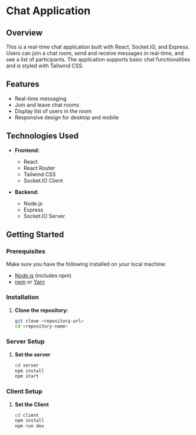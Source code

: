 # Chat Application

## Overview

This is a real-time chat application built with React, Socket.IO, and Express. Users can join a chat room, send and receive messages in real-time, and see a list of participants. The application supports basic chat functionalities and is styled with Tailwind CSS.

## Features

- Real-time messaging
- Join and leave chat rooms
- Display list of users in the room
- Responsive design for desktop and mobile

## Technologies Used

- **Frontend:**
  - React
  - React Router
  - Tailwind CSS
  - Socket.IO Client

- **Backend:**
  - Node.js
  - Express
  - Socket.IO Server

## Getting Started

### Prerequisites

Make sure you have the following installed on your local machine:

- [Node.js](https://nodejs.org/) (includes npm)
- [npm](https://www.npmjs.com/get-npm) or [Yarn](https://classic.yarnpkg.com/en/docs/install/)

### Installation

1. **Clone the repository:**

   ```bash
   git clone <repository-url>
   cd <repository-name>

### Server Setup

1. **Set the server**

   ```bash
   cd server
   npm install
   npm start


### Client Setup

1. **Set the Client**

   ```bash
   cd client
   npm install
   npm run dev
